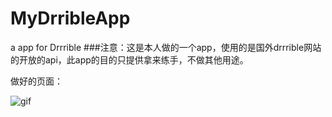 # MyDrribleApp
a app for Drrrible
###注意：这是本人做的一个app，使用的是国外drrrible网站的开放的api，此app的目的只提供拿来练手，不做其他用途。

做好的页面：


![gif](https://github.com/JerryChan123/raw/blob/master/yo.gif)

